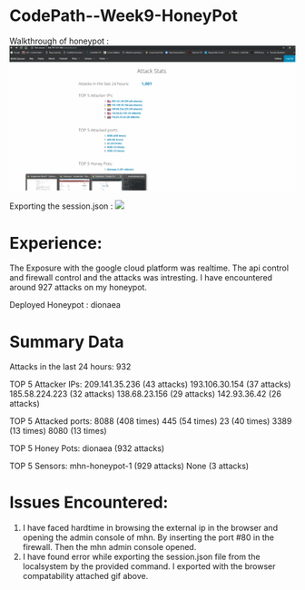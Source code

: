 # CodePath--Week9-HoneyPot

Walkthrough of honeypot :
<img src="https://github.com/Manchukonda/CodePath--Week9-HoneyPot/blob/master/HoneyPotOverview.gif" width="800">

Exporting the session.json :
<img src="https://github.com/Manchukonda/CodePath--Week9-HoneyPot/blob/master/HoneyPotSessionExportOverview.gif" width="800">

# Experience:
The Exposure with the google cloud platform was realtime. The api control and firewall control and the attacks was intresting.
I have encountered around 927 attacks on my honeypot.

Deployed Honeypot : dionaea 

# Summary Data

Attacks in the last 24 hours: 932

TOP 5 Attacker IPs:
  209.141.35.236 (43 attacks)
  193.106.30.154 (37 attacks)
  185.58.224.223 (32 attacks)
  138.68.23.156 (29 attacks)
  142.93.36.42 (26 attacks)

TOP 5 Attacked ports:
  8088 (408 times)
  445 (54 times)
  23 (40 times)
  3389 (13 times)
  8080 (13 times)

TOP 5 Honey Pots:
  dionaea (932 attacks)

TOP 5 Sensors:
  mhn-honeypot-1 (929 attacks)
  None (3 attacks)

# Issues Encountered:
1. I have faced hardtime in browsing the external ip in the browser and opening the admin console of mhn. By inserting the port #80 in the firewall. Then the mhn admin console opened.
2. I have found error while exporting the session.json file from the localsystem by the provided command. I exported with the browser compatability attached gif above.

